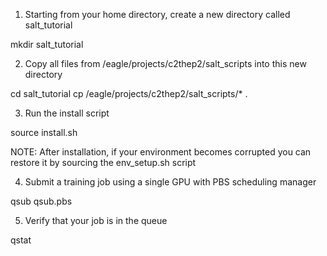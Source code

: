 1. Starting from your home directory, create a new directory called salt_tutorial

mkdir salt_tutorial

2. Copy all files from /eagle/projects/c2thep2/salt_scripts into this new directory

cd salt_tutorial
cp /eagle/projects/c2thep2/salt_scripts/* .

3. Run the install script

source install.sh

NOTE: After installation, if your environment becomes corrupted you can restore it by sourcing the env_setup.sh script

4. Submit a training job using a single GPU with PBS scheduling manager

qsub qsub.pbs

5. Verify that your job is in the queue

qstat

